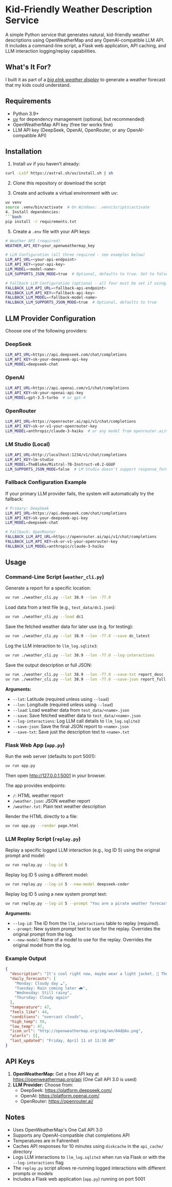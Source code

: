 # Kid-Friendly Weather Description Service

A simple Python service that generates natural, kid-friendly weather descriptions using OpenWeatherMap and any OpenAI-compatible LLM API. It includes a command-line script, a Flask web application, API caching, and LLM interaction logging/replay capabilities.

## What's It For?

I built it as part of a *[big eInk weather display](https://eli.pizza/posts/eink-weather-display-for-kids/)* to generate a weather forecast that my kids could understand.

## Requirements

- Python 3.9+
- [uv](https://github.com/astral-sh/uv) for dependency management (optional, but recommended)
- OpenWeatherMap API key (free tier works fine)
- LLM API key (DeepSeek, OpenAI, OpenRouter, or any OpenAI-compatible API)

## Installation

1. Install uv if you haven't already:
```bash
curl -LsSf https://astral.sh/uv/install.sh | sh
```

2. Clone this repository or download the script

3. Create and activate a virtual environment with uv:
```bash
uv venv
source .venv/bin/activate  # On Windows: .venv\Scripts\activate
4. Install dependencies:
```bash
pip install -r requirements.txt
```

5. Create a `.env` file with your API keys:
```bash
# Weather API (required)
WEATHER_API_KEY=your_openweathermap_key

# LLM Configuration (all three required - see examples below)
LLM_API_URL=<your-api-endpoint>
LLM_API_KEY=<your-api-key>
LLM_MODEL=<model-name>
LLM_SUPPORTS_JSON_MODE=true  # Optional, defaults to true. Set to false for LM Studio

# Fallback LLM Configuration (optional - all four must be set if using)
FALLBACK_LLM_API_URL=<fallback-api-endpoint>
FALLBACK_LLM_API_KEY=<fallback-api-key>
FALLBACK_LLM_MODEL=<fallback-model-name>
FALLBACK_LLM_SUPPORTS_JSON_MODE=true  # Optional, defaults to true
```

## LLM Provider Configuration

Choose one of the following providers:

### DeepSeek
```bash
LLM_API_URL=https://api.deepseek.com/chat/completions
LLM_API_KEY=sk-your-deepseek-api-key
LLM_MODEL=deepseek-chat
```

### OpenAI
```bash
LLM_API_URL=https://api.openai.com/v1/chat/completions
LLM_API_KEY=sk-your-openai-api-key
LLM_MODEL=gpt-3.5-turbo  # or gpt-4
```

### OpenRouter
```bash
LLM_API_URL=https://openrouter.ai/api/v1/chat/completions
LLM_API_KEY=sk-or-v1-your-openrouter-key
LLM_MODEL=anthropic/claude-3-haiku  # or any model from openrouter.ai/models
```

### LM Studio (Local)
```bash
LLM_API_URL=http://localhost:1234/v1/chat/completions
LLM_API_KEY=lm-studio
LLM_MODEL=TheBloke/Mistral-7B-Instruct-v0.2-GGUF
LLM_SUPPORTS_JSON_MODE=false  # LM Studio doesn't support response_format
```

### Fallback Configuration Example

If your primary LLM provider fails, the system will automatically try the fallback:

```bash
# Primary: DeepSeek
LLM_API_URL=https://api.deepseek.com/chat/completions
LLM_API_KEY=sk-your-deepseek-api-key
LLM_MODEL=deepseek-chat

# Fallback: OpenRouter
FALLBACK_LLM_API_URL=https://openrouter.ai/api/v1/chat/completions
FALLBACK_LLM_API_KEY=sk-or-v1-your-openrouter-key
FALLBACK_LLM_MODEL=anthropic/claude-3-haiku
```
## Usage

### Command-Line Script (`weather_cli.py`)

Generate a report for a specific location:
```bash
uv run ./weather_cli.py --lat 38.9 --lon -77.0
```

Load data from a test file (e.g., `test_data/dc1.json`):
```bash
uv run ./weather_cli.py --load dc1
```

Save the fetched weather data for later use (e.g. for testing):
```bash
uv run ./weather_cli.py --lat 38.9 --lon -77.0 --save dc_latest
```

Log the LLM interaction to `llm_log.sqlite3`:
```bash
uv run ./weather_cli.py --lat 38.9 --lon -77.0 --log-interactions
```

Save the output description or full JSON:
```bash
uv run ./weather_cli.py --lat 38.9 --lon -77.0 --save-txt report_desc
uv run ./weather_cli.py --lat 38.9 --lon -77.0 --save-json report_full
```

**Arguments:**
- `--lat`: Latitude (required unless using `--load`)
- `--lon`: Longitude (required unless using `--load`)
- `--load`: Load weather data from `test_data/<name>.json`
- `--save`: Save fetched weather data to `test_data/<name>.json`
- `--log-interactions`: Log LLM call details to `llm_log.sqlite3`
- `--save-json`: Save the final JSON report to `<name>.json`
- `--save-txt`: Save just the description text to `<name>.txt`

### Flask Web App (`app.py`)

Run the web server (defaults to port 5001):
```bash
uv run app.py
```
Then open http://127.0.0.1:5001 in your browser.

The app provides endpoints:
- `/`: HTML weather report
- `/weather.json`: JSON weather report
- `/weather.txt`: Plain text weather description

Render the HTML directly to a file:
```bash
uv run app.py --render page.html
```

### LLM Replay Script (`replay.py`)

Replay a specific logged LLM interaction (e.g., log ID 5) using the original prompt and model:
```bash
uv run replay.py --log-id 5
```

Replay log ID 5 using a different model:
```bash
uv run replay.py --log-id 5 --new-model deepseek-coder
```

Replay log ID 5 using a new system prompt text:
```bash
uv run replay.py --log-id 5 --prompt "You are a pirate weather forecaster. Be funny. Respond in JSON."
```

**Arguments:**
- `--log-id`: The ID from the `llm_interactions` table to replay (required).
- `--prompt`: New system prompt text to use for the replay. Overrides the original prompt from the log.
- `--new-model`: Name of a model to use for the replay. Overrides the original model from the log.

### Example Output
```json
{
  "description": "It's cool right now, maybe wear a light jacket. 🧥 The rest of the day looks cloudy but nice!",
  "daily_forecasts": [
    "Monday: Cloudy day ☁️",
    "Tuesday: Rain coming later 🌧️",
    "Wednesday: Still rainy",
    "Thursday: Cloudy again"
  ],
  "temperature": 47,
  "feels_like": 44,
  "conditions": "overcast clouds",
  "high_temp": 59,
  "low_temp": 47,
  "icon_url": "http://openweathermap.org/img/wn/04d@4x.png",
  "alerts": [],
  "last_updated": "Friday, April 11 at 11:30 AM"
}
```

## API Keys

1. **OpenWeatherMap:** Get a free API key at https://openweathermap.org/api (One Call API 3.0 is used)
2. **LLM Provider:** Choose from:
   - DeepSeek: https://platform.deepseek.com/
   - OpenAI: https://platform.openai.com/
   - OpenRouter: https://openrouter.ai/

## Notes

- Uses OpenWeatherMap's One Call API 3.0
- Supports any OpenAI-compatible chat completions API
- Temperatures are in Fahrenheit
- Caches API responses for 10 minutes using `diskcache` in the `api_cache/` directory
- Logs LLM interactions to `llm_log.sqlite3` when run via Flask or with the `--log-interactions` flag
- The `replay.py` script allows re-running logged interactions with different prompts or models
- Includes a Flask web application (`app.py`) running on port 5001
